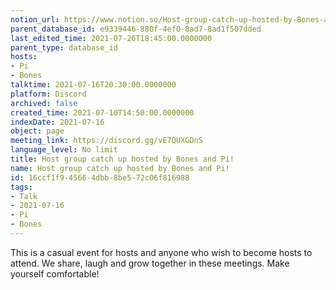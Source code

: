 ```yaml
---
notion_url: https://www.notion.so/Host-group-catch-up-hosted-by-Bones-and-Pi-16ccf1f945664dbb8be572c06f816988
parent_database_id: e9339446-880f-4ef0-8ad7-8ad1f507dded
last_edited_time: 2021-07-26T18:45:00.0000000
parent_type: database_id
hosts:
- Pi
- Bones
talktime: 2021-07-16T20:30:00.0000000
platform: Discord
archived: false
created_time: 2021-07-10T14:50:00.0000000
indexDate: 2021-07-16
object: page
meeting_link: https://discord.gg/vE7QUXGDnS
language_level: No limit
title: Host group catch up hosted by Bones and Pi!
name: Host group catch up hosted by Bones and Pi!
id: 16ccf1f9-4566-4dbb-8be5-72c06f816988
tags:
- Talk
- 2021-07-16
- Pi
- Bones
---
```


This is a casual event for hosts and anyone who wish to become hosts to attend.  We share, laugh and grow together in these meetings.  Make yourself comfortable!







